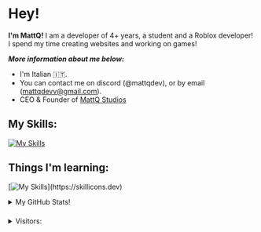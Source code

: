 # Hey!

**I'm MattQ!**
I am a developer of 4+ years, a student and a Roblox developer! I spend my time creating websites and working on games!

***More information about me below:***

- I'm Italian 🇮🇹.
- You can contact me on discord (@mattqdev), or by email (mattqdevv@gmail.com).
- CEO & Founder of [MattQ Studios](https://www.roblox.com/communities/33697512)

###

## My Skills: 
[![My Skills](https://skillicons.dev/icons?i=js,react,html,css,lua,robloxstudio,ts,vscode,vite,py,tailwind,bots,php,notion,p5js)](https://skillicons.dev)

## Things I'm learning:
[![My Skills](https://skillicons.dev/icons?i=p5js,figma,)](https://skillicons.dev)

<details>
  <summary>My GitHub Stats!</summary>
  
  <a href="#">![Github stats](https://github-readme-stats.vercel.app/api?username=mattqdev&theme=blueberry&count_private=true&hide_border=true&line_height=20)</a>
  <a href="#">![Top Langs](https://github-readme-stats.vercel.app/api/top-langs/?username=mattqdev&layout=compact&theme=blueberry&count_private=true&hide_border=true)</a>
</details>

###
<details>
    <summary>Visitors:</summary>
    <img src="https://visitor-badge.laobi.icu/badge?page_id=mattqdev.mattqdev&"  />
</details>

###
